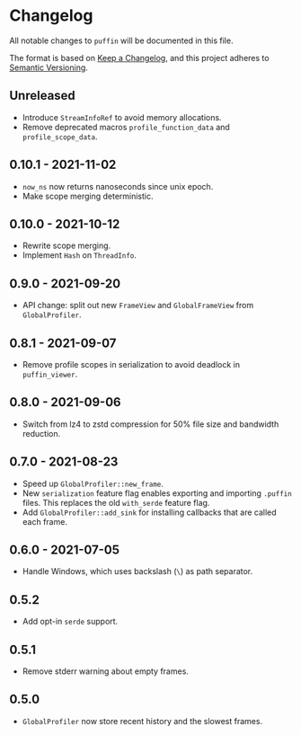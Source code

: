 # Changelog

All notable changes to `puffin` will be documented in this file.

The format is based on [Keep a Changelog](https://keepachangelog.com/en/1.0.0/),
and this project adheres to [Semantic Versioning](https://semver.org/spec/v2.0.0.html).


## Unreleased
* Introduce `StreamInfoRef` to avoid memory allocations.
* Remove deprecated macros `profile_function_data` and `profile_scope_data`.


## 0.10.1 - 2021-11-02
* `now_ns` now returns nanoseconds since unix epoch.
* Make scope merging deterministic.


## 0.10.0 - 2021-10-12
* Rewrite scope merging.
* Implement `Hash` on `ThreadInfo`.


## 0.9.0 - 2021-09-20
* API change: split out new `FrameView` and `GlobalFrameView` from `GlobalProfiler`.


## 0.8.1 - 2021-09-07
* Remove profile scopes in serialization to avoid deadlock in `puffin_viewer`.


## 0.8.0 - 2021-09-06
* Switch from lz4 to zstd compression for 50% file size and bandwidth reduction.


## 0.7.0 - 2021-08-23
* Speed up `GlobalProfiler::new_frame`.
* New `serialization` feature flag enables exporting and importing `.puffin` files. This replaces the old `with_serde` feature flag.
* Add `GlobalProfiler::add_sink` for installing callbacks that are called each frame.


## 0.6.0 - 2021-07-05
* Handle Windows, which uses backslash (`\`) as path separator.


## 0.5.2
* Add opt-in `serde` support.


## 0.5.1
* Remove stderr warning about empty frames.


## 0.5.0
* `GlobalProfiler` now store recent history and the slowest frames.
